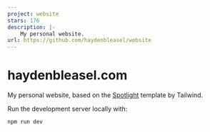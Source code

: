```yaml
---
project: website
stars: 176
description: |-
    My personal website.
url: https://github.com/haydenbleasel/website
---
```


# haydenbleasel.com

My personal website, based on the [Spotlight](https://spotlight.tailwindui.com/) template by Tailwind.

Run the development server locally with:

```bash
npm run dev
```
